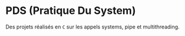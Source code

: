 # PDS (Pratique Du System)

Des projets réalisés en `C` sur les appels systems, pipe et multithreading.
